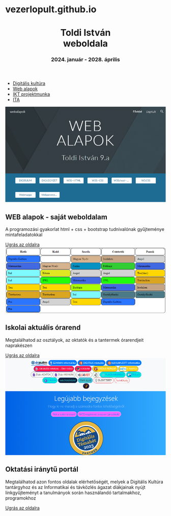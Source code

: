 # vezerlopult.github.io
<!DOCTYPE html>
<html lang="hu">
<head>
    <meta charset="UTF-8">
    <meta name="viewport" content="width=device-width, initial-scale=1.0">
    <link rel="stylesheet" href="stilus.css">
</head>
<body>
    <header>
        <h1>Toldi István <br>
            weboldala </h1>
        <h3>2024. január - 2028. április</h3>
    </header>
    <section>
        <nav>
            <ul>
                <li class="btnnav"> <a href="https://sites.google.com/view/webalapok9ati" target="_blank">Digitális kultúra</a></li>
                <li class="btnnav"> <a href="https://sites.google.com/view/webalapok9ati/digikult" target="_blank"> Web alapok</a></li>
                <li class="btnnav"> <a href="https://sites.google.com/view/webalapok9ati/ikt-projekt" target="_blank">IKT projektmunka</a></li>
                <li class="btnnav"> <a href="https://sites.google.com/view/webalapok9ati/ita" target="_blank">ITA</a></li>
            </ul>
        </nav>
        <article>
            <div class="doboz">
            <div class="card">
                <div class="card-text">
                <img src="digikult.png" alt="card image">
                    <h2>WEB alapok - saját weboldalam</h2>
                    <p>A programozási gyakorlat html + css + bootstrap tudnivalónak gyűjteménye mintafeladatokkal</p>
                    <a href="https://sites.google.com/view/webalapok9ati" target="_blank" class="button">Ugrás az oldalra</a>
                </div>
                <div class="card-text">
                <img src="orarend.png" alt="card image">
                    <h2>Iskolai aktuális órarend</h2>
                    <p>Megtalálhatod az osztályok, az oktatók és a tantermek órarendjeit naprakészen</p>
                    <a href="https://istvantoldi.github.io/orarend.github.io/" target="_blank" class="button">Ugrás az oldalra</a>
                </div>
                <div class="card-text">
                <img src="digisulim.png" alt="card image">
                    <h2>Oktatási iránytű portál</h2>
                    <p>Megtalálhatod azon fontos oldalak elérhetőségét, melyek a Digitális Kultúra tantárgyhoz és az Informatikai és távközlés ágazat diákjainak nyújt linkgyűjteményt a tanulmányok során használandó tartalmakhoz, programokhoz</p>
                    <a href="https://digisulim.hu/" target="_blank" class="button">Ugrás az oldalra</a>
                </div>
            </div>
            </div>
            <!-- <div class="doboz">
                <div class="card">
                    <img src="digikult.png" alt="card image">
                <div class="card">
                    <h2">WEB alapok - saját weboldalam<</h2>
                    <p >A programozási gyakorlat html + css + bootstrap tudnivalónak gyűjteménye mintafeladatokkal<</p>
                    <a href="https://sites.google.com/view/webalapok9ati" target="_blank" class="button">Ugrás az oldalra</a>
                    </div>
                    </div>
               
                    <div class="card">
                        <img src="orarend.png" alt="card image">
                        <div class="card">
                    <h2>Iskolai aktuális órarend</h2>
                    <p>Megtalálhatod az osztályok, az oktatók és a tantermek órarendjeit naprakészen</p>
                    <a href="https://istvantoldi.github.io/orarend.github.io/" target="_blank" class="button">Ugrás az oldalra</a>
                    </div>
                    </div>
               
                    <div class="card">
                        <img src="digisulim.png"card image">
                        <div class="card">
                    <h2>Oktatási iránytű portál/h2>
                    <p>Megtalálhatod azon fontos oldalak elérhetőségét, melyek a Digitális Kultúra tantárgyhoz és az Informatikai és távközlés ágazat diákjainak nyújt linkgyűjteményt a tanulmányok során használandó tartalmakhoz, programokhoz</p>
                    <a href="https://digisulim.hu/" target="_blank" class="button">Ugrás az oldalra</a>
                    </div>
                    </div> -->

        </article>
    </section>
    <footer>footer</footer>
</body>
</html>
